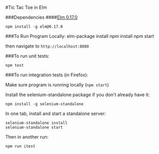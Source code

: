 #Tic Tac Toe in Elm

###Dependencies
####[Elm 0.17.0](http://elm-lang.org/install)
    
    npm install -g elm@0.17.0

###To Run Program Locally:
    elm-package install
    npm install
    npm start

then navigate to ```http://localhost:8080```

###To run unit tests:

    npm test

###To run integration tests (in Firefox):

Make sure program is running locally (```npm start```)

Install the selenium-standalone package if you don't already have it:

    npm install -g selenium-standalone

In one tab, install and start a standalone server:

    selenium-standalone install
    selenium-standalone start

Then in another run:

    npm run itest
